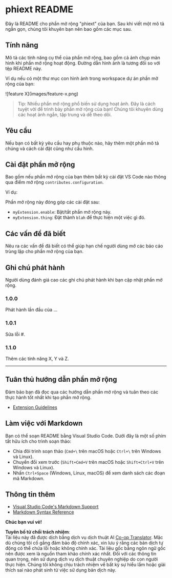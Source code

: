 <!--
CO_OP_TRANSLATOR_METADATA:
{
  "original_hash": "63e2d8f5b452d7842ae393f19ad812c5",
  "translation_date": "2025-05-09T05:29:20+00:00",
  "source_file": "code/09.UpdateSamples/Aug/vscode/phiext/README.md",
  "language_code": "vi"
}
-->
# phiext README

Đây là README cho phần mở rộng "phiext" của bạn. Sau khi viết một mô tả ngắn gọn, chúng tôi khuyên bạn nên bao gồm các mục sau.

## Tính năng

Mô tả các tính năng cụ thể của phần mở rộng, bao gồm cả ảnh chụp màn hình khi phần mở rộng hoạt động. Đường dẫn hình ảnh là tương đối so với tệp README này.

Ví dụ nếu có một thư mục con hình ảnh trong workspace dự án phần mở rộng của bạn:

\!\[feature X\]\(images/feature-x.png\)

> Tip: Nhiều phần mở rộng phổ biến sử dụng hoạt ảnh. Đây là cách tuyệt vời để trình bày phần mở rộng của bạn! Chúng tôi khuyên dùng các hoạt ảnh ngắn, tập trung và dễ theo dõi.

## Yêu cầu

Nếu bạn có bất kỳ yêu cầu hay phụ thuộc nào, hãy thêm một phần mô tả chúng và cách cài đặt cũng như cấu hình.

## Cài đặt phần mở rộng

Bao gồm nếu phần mở rộng của bạn thêm bất kỳ cài đặt VS Code nào thông qua điểm mở rộng `contributes.configuration`.

Ví dụ:

Phần mở rộng này đóng góp các cài đặt sau:

* `myExtension.enable`: Bật/tắt phần mở rộng này.
* `myExtension.thing`: Đặt thành `blah` để thực hiện một việc gì đó.

## Các vấn đề đã biết

Nêu ra các vấn đề đã biết có thể giúp hạn chế người dùng mở các báo cáo trùng lặp cho phần mở rộng của bạn.

## Ghi chú phát hành

Người dùng đánh giá cao các ghi chú phát hành khi bạn cập nhật phần mở rộng.

### 1.0.0

Phát hành lần đầu của ...

### 1.0.1

Sửa lỗi #.

### 1.1.0

Thêm các tính năng X, Y và Z.

---

## Tuân thủ hướng dẫn phần mở rộng

Đảm bảo bạn đã đọc qua các hướng dẫn phần mở rộng và tuân theo các thực hành tốt nhất khi tạo phần mở rộng.

* [Extension Guidelines](https://code.visualstudio.com/api/references/extension-guidelines)

## Làm việc với Markdown

Bạn có thể soạn README bằng Visual Studio Code. Dưới đây là một số phím tắt hữu ích cho trình soạn thảo:

* Chia đôi trình soạn thảo (`Cmd+\` trên macOS hoặc `Ctrl+\` trên Windows và Linux).
* Chuyển đổi xem trước (`Shift+Cmd+V` trên macOS hoặc `Shift+Ctrl+V` trên Windows và Linux).
* Nhấn `Ctrl+Space` (Windows, Linux, macOS) để xem danh sách các đoạn mã Markdown.

## Thông tin thêm

* [Visual Studio Code's Markdown Support](http://code.visualstudio.com/docs/languages/markdown)
* [Markdown Syntax Reference](https://help.github.com/articles/markdown-basics/)

**Chúc bạn vui vẻ!**

**Tuyên bố từ chối trách nhiệm**:  
Tài liệu này đã được dịch bằng dịch vụ dịch thuật AI [Co-op Translator](https://github.com/Azure/co-op-translator). Mặc dù chúng tôi cố gắng đảm bảo độ chính xác, xin lưu ý rằng các bản dịch tự động có thể chứa lỗi hoặc không chính xác. Tài liệu gốc bằng ngôn ngữ gốc nên được xem là nguồn tham khảo chính xác nhất. Đối với các thông tin quan trọng, nên sử dụng dịch vụ dịch thuật chuyên nghiệp do con người thực hiện. Chúng tôi không chịu trách nhiệm về bất kỳ sự hiểu lầm hoặc giải thích sai nào phát sinh từ việc sử dụng bản dịch này.